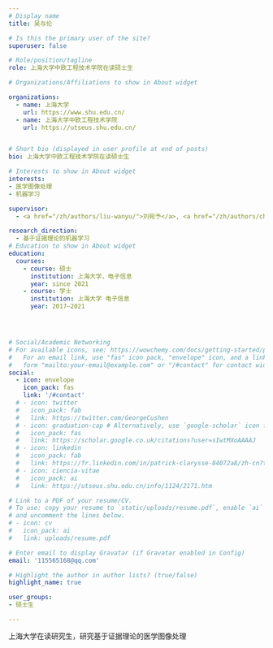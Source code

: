 ```yaml
---
# Display name
title: 吴与伦

# Is this the primary user of the site?
superuser: false

# Role/position/tagline
role: 上海大学中欧工程技术学院在读硕士生

# Organizations/Affiliations to show in About widget

organizations:
  - name: 上海大学
    url: https://www.shu.edu.cn/
  - name: 上海大学中欧工程技术学院
    url: https://utseus.shu.edu.cn/ 


# Short bio (displayed in user profile at end of posts)
bio: 上海大学中欧工程技术学院在读硕士生

# Interests to show in About widget
interests:
- 医学图像处理
- 机器学习

supervisor:
  - <a href="/zh/authors/liu-wanyu/">刘宛予</a>, <a href="/zh/authors/chen-lunde/">陈伦德</a>

research_direction:
  - 基于证据理论的机器学习
# Education to show in About widget
education:
  courses:
    - course: 硕士
      institution: 上海大学，电子信息
      year: since 2021
    - course: 学士
      institution: 上海大学 电子信息
      year: 2017–2021




# Social/Academic Networking
# For available icons, see: https://wowchemy.com/docs/getting-started/page-builder/#icons
#   For an email link, use "fas" icon pack, "envelope" icon, and a link in the
#   form "mailto:your-email@example.com" or "/#contact" for contact widget.
social:
  - icon: envelope
    icon_pack: fas
    link: '/#contact'
  # - icon: twitter
  #   icon_pack: fab
  #   link: https://twitter.com/GeorgeCushen
  # - icon: graduation-cap # Alternatively, use `google-scholar` icon from `ai` icon pack
  #   icon_pack: fas
  #   link: https://scholar.google.co.uk/citations?user=sIwtMXoAAAAJ
  # - icon: linkedin
  #   icon_pack: fab
  #   link: https://fr.linkedin.com/in/patrick-clarysse-84072a8/zh-cn?trk=people-guest_people_search-card
  # - icon: ciencia-vitae
  #   icon_pack: ai
  #   link: https://utseus.shu.edu.cn/info/1124/2171.htm

# Link to a PDF of your resume/CV.
# To use: copy your resume to `static/uploads/resume.pdf`, enable `ai` icons in `params.toml`,
# and uncomment the lines below.
# - icon: cv
#   icon_pack: ai
#   link: uploads/resume.pdf

# Enter email to display Gravatar (if Gravatar enabled in Config)
email: '115565168@qq.com'

# Highlight the author in author lists? (true/false)
highlight_name: true

user_groups:
- 硕士生

---
```


上海大学在读研究生，研究基于证据理论的医学图像处理
